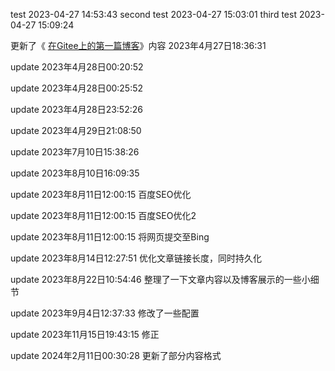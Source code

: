test 2023-04-27 14:53:43
second test 2023-04-27 15:03:01
third test 2023-04-27 15:09:24

更新了《 [在Gitee上的第一篇博客](https://putik-666.gitee.io/2023/04/25/在Gitee上的第一篇博客/)》内容 2023年4月27日18:36:31

update 2023年4月28日00:20:52

update 2023年4月28日00:25:52

update 2023年4月28日23:52:26

update 2023年4月29日21:08:50

update 2023年7月10日15:38:26

update 2023年8月10日16:09:35

update 2023年8月11日12:00:15 百度SEO优化

update 2023年8月11日12:00:15 百度SEO优化2

update 2023年8月11日12:00:15 将网页提交至Bing

update 2023年8月14日12:27:51 优化文章链接长度，同时持久化

update 2023年8月22日10:54:46 整理了一下文章内容以及博客展示的一些小细节

update 2023年9月4日12:37:33 修改了一些配置

update 2023年11月15日19:43:15 修正

update 2024年2月11日00:30:28 更新了部分内容格式
